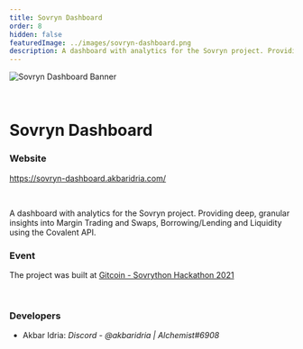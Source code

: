 ```yaml
---
title: Sovryn Dashboard
order: 8
hidden: false
featuredImage: ../images/sovryn-dashboard.png
description: A dashboard with analytics for the Sovryn project. Providing deep, granular insights into Margin Trading and Swaps, Borrowing/Lending and Liquidity using the Covalent API.
---
```


![Sovryn Dashboard Banner](../../images/sovryn-dashboard.png)

&nbsp;

# Sovryn Dashboard

### Website

https://sovryn-dashboard.akbaridria.com/


&nbsp;

A dashboard with analytics for the Sovryn project. Providing deep, granular insights into Margin Trading and Swaps, Borrowing/Lending and Liquidity using the Covalent API.


### Event

The project was built at [Gitcoin - Sovrython Hackathon 2021](https://www.covalenthq.com/blog/gitcoin-sovrython-winners/)

&nbsp;

### Developers

- Akbar Idria: _Discord - @akbaridria | Alchemist#6908_